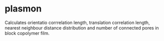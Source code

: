 # plasmon
Calculates orientatio corrrelation length, translation correlation length, nearest neighbour distance distribution and number of connected pores in block copolymer film. 
